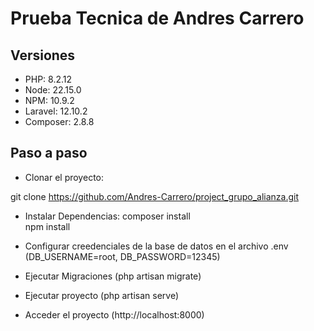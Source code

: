 
# Prueba Tecnica de Andres Carrero
## Versiones
- PHP: 8.2.12
- Node: 22.15.0
- NPM: 10.9.2
- Laravel: 12.10.2
- Composer: 2.8.8

## Paso a paso
- Clonar el proyecto: 

git clone https://github.com/Andres-Carrero/project_grupo_alianza.git

- Instalar Dependencias:
composer install  
npm install

- Configurar creedenciales de la base de datos en el archivo .env
(DB_USERNAME=root, DB_PASSWORD=12345)

- Ejecutar Migraciones
(php artisan migrate)

- Ejecutar proyecto
(php artisan serve)

- Acceder el proyecto
(http://localhost:8000)
